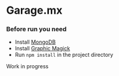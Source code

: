 # Garage.mx

### Before run you need

* Install [MongoDB](http://www.mongodb.org/ "Official MongoDB site")
* Install [Graphic Magick](http://www.graphicsmagick.org/ "Graphic Magick site") 
* Run `npm install` in the project directory


Work in progress
